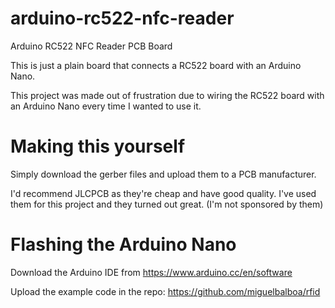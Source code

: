 # arduino-rc522-nfc-reader
Arduino RC522 NFC Reader PCB Board

This is just a plain board that connects a RC522 board with an Arduino Nano.

This project was made out of frustration due to wiring the RC522 board with an Arduino Nano every time I wanted to use it.

# Making this yourself
Simply download the gerber files and upload them to a PCB manufacturer.

I'd recommend JLCPCB as they're cheap and have good quality. I've used them for this project and they turned out great.
(I'm not sponsored by them)

# Flashing the Arduino Nano
Download the Arduino IDE from https://www.arduino.cc/en/software

Upload the example code in the repo: https://github.com/miguelbalboa/rfid
